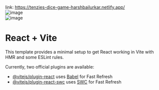 link: https://tenzies-dice-game-harshbailurkar.netlify.app/
<br>
![image](https://github.com/Harshbailurkar/Tenzies-scrimba-game/assets/113308692/29708937-7618-4751-8f6d-baedbcec666d)
<br>
![image](https://github.com/Harshbailurkar/Tenzies-scrimba-game/assets/113308692/1930941c-c780-46f3-abe5-26595d714e5f)






# React + Vite

This template provides a minimal setup to get React working in Vite with HMR and some ESLint rules.

Currently, two official plugins are available:

- [@vitejs/plugin-react](https://github.com/vitejs/vite-plugin-react/blob/main/packages/plugin-react/README.md) uses [Babel](https://babeljs.io/) for Fast Refresh
- [@vitejs/plugin-react-swc](https://github.com/vitejs/vite-plugin-react-swc) uses [SWC](https://swc.rs/) for Fast Refresh
